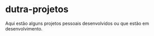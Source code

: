 # dutra-projetos
Aqui estão alguns projetos pessoais desenvolvidos ou que estão em desenvolvimento.
